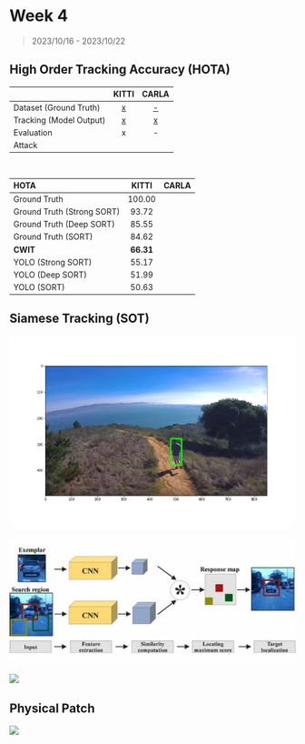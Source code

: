 # Week 4

> 2023/10/16 - 2023/10/22

## High Order Tracking Accuracy (HOTA)

|                         | KITTI |                         CARLA      |
| :---------------------- | :---: | :---------------------------------------------------: |
|Dataset (Ground Truth)  |   [x](https://www.cvlibs.net/datasets/kitti/eval_tracking.php)   |           [-](https://npm3d.fr/kitti-carla)  |
|Tracking (Model Output) |   [x](https://github.com/wuhanstudio/2d-kitti-tracking)    | [x](https://github.com/wuhanstudio/2d-carla-tracking) |
|Evaluation              |   x   |                           -       |
|Attack                  |       |                                                       |

<br />

|         HOTA                | KITTI |                         CARLA      |
| :---------------------- | :---: | :---------------------------------------------------: |
|Ground Truth  |   100.00   |             |
|Ground Truth (Strong SORT)  |  93.72    |                |
|Ground Truth (Deep SORT)  |   85.55  |           |
|Ground Truth (SORT) |  84.62     |   |
| **CWIT** |  **66.31**     |   |
|YOLO (Strong SORT)  |  55.17  |               |
|YOLO (Deep SORT)  |   51.99   |           |
|YOLO (SORT) |    50.63   |   |

## Siamese Tracking (SOT)

![](imgs/sot.gif)

[![](imgs/siamese.jpg)](https://ieeexplore.ieee.org/document/9503425)

[![](imgs/ml-siam-mot2.gif)](https://tech.fusic.co.jp/posts/2021-06-01-ml-siam-mot/)

## Physical Patch

[![](imgs/patch.gif)](https://medium.com/element-ai-research-lab/physical-adversarial-textures-that-fool-visual-object-tracking-3b5413eb8bbe)
